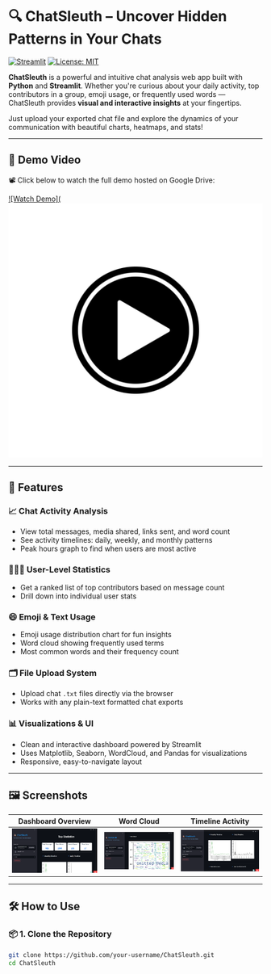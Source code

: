 # 🔍 ChatSleuth – Uncover Hidden Patterns in Your Chats

[![Streamlit](https://img.shields.io/badge/Built%20With-Streamlit-red?style=flat-square&logo=streamlit)](https://streamlit.io/)
[![License: MIT](https://img.shields.io/badge/License-MIT-blue.svg?style=flat-square)](LICENSE)

**ChatSleuth** is a powerful and intuitive chat analysis web app built with **Python** and **Streamlit**. Whether you're curious about your daily activity, top contributors in a group, emoji usage, or frequently used words — ChatSleuth provides **visual and interactive insights** at your fingertips.

Just upload your exported chat file and explore the dynamics of your communication with beautiful charts, heatmaps, and stats!

---

## 🎥 Demo Video

📽️ Click below to watch the full demo hosted on Google Drive:

[![Watch Demo](![Emojis](screenshots/play.jpg)](https://drive.google.com/file/d/1UiAGc93di1CCgsYFWSVaNFsfZ1ZPRF7m/view)

---

## 🧩 Features

### 📈 Chat Activity Analysis
- View total messages, media shared, links sent, and word count
- See activity timelines: daily, weekly, and monthly patterns
- Peak hours graph to find when users are most active

### 🧑‍🤝‍🧑 User-Level Statistics
- Get a ranked list of top contributors based on message count
- Drill down into individual user stats

### 😄 Emoji & Text Usage
- Emoji usage distribution chart for fun insights
- Word cloud showing frequently used terms
- Most common words and their frequency count

### 🗂️ File Upload System
- Upload chat `.txt` files directly via the browser
- Works with any plain-text formatted chat exports

### 📊 Visualizations & UI
- Clean and interactive dashboard powered by Streamlit
- Uses Matplotlib, Seaborn, WordCloud, and Pandas for visualizations
- Responsive, easy-to-navigate layout

---

## 🖼️ Screenshots

| Dashboard Overview | Word Cloud | Timeline Activity |
|--------------------|----------------|-------------------|
| ![Dashboard](screenshots/dashboard.png) | ![Emojis](screenshots/wc.png) | ![Timeline](screenshots/timeline.png) |



---

## 🛠️ How to Use

### 📦 1. Clone the Repository
```bash
git clone https://github.com/your-username/ChatSleuth.git
cd ChatSleuth
